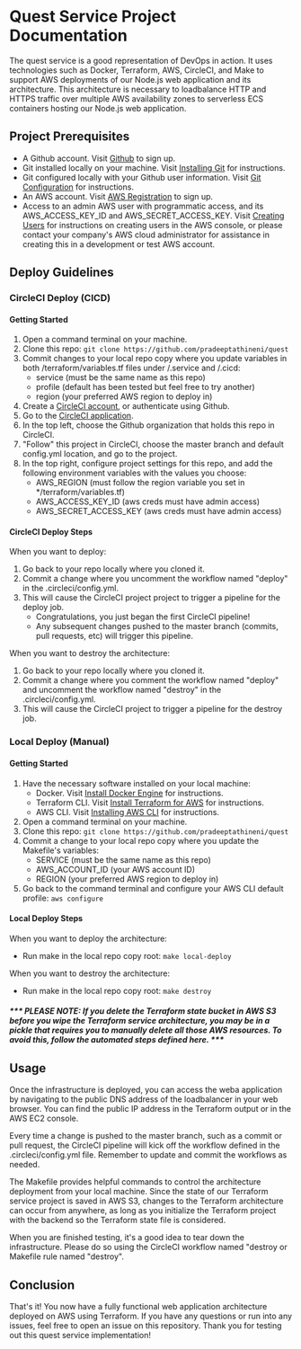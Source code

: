 # Quest Service Project Documentation

The quest service is a good representation of DevOps in action. It uses technologies such as Docker, Terraform, AWS, CircleCI, and Make to support AWS deployments of our Node.js web application and its architecture. This architecture is necessary to loadbalance HTTP and HTTPS traffic over multiple AWS availability zones to serverless ECS containers hosting our Node.js web application.

## Project Prerequisites

-   A Github account. Visit [Github](https://github.com/signup) to sign up.
-   Git installed locally on your machine. Visit [Installing Git](https://git-scm.com/book/en/v2/Getting-Started-Installing-Git) for instructions.
-   Git configured locally with your Github user information. Visit [Git Configuration](https://www.git-scm.com/book/en/v2/Customizing-Git-Git-Configuration) for instructions.
-   An AWS account. Visit [AWS Registration](https://portal.aws.amazon.com/gp/aws/developer/registration/index.html) to sign up.
-   Access to an admin AWS user with programmatic access, and its AWS_ACCESS_KEY_ID and AWS_SECRET_ACCESS_KEY. Visit [Creating Users](https://docs.aws.amazon.com/IAM/latest/UserGuide/id_users_create.html#id_users_create_console) for instructions on creating users in the AWS console, or please contact your company's AWS cloud administrator for assistance in creating this in a development or test AWS account.

## Deploy Guidelines

### CircleCI Deploy (CICD)

#### Getting Started

1. Open a command terminal on your machine.
2. Clone this repo: `git clone https://github.com/pradeeptathineni/quest`
3. Commit changes to your local repo copy where you update variables in both /terraform/variables.tf files under /.service and /.cicd:
    - service (must be the same name as this repo)
    - profile (default has been tested but feel free to try another)
    - region (your preferred AWS region to deploy in)
4. Create a [CircleCI account](https://circleci.com/), or authenticate using Github.
5. Go to the [CircleCI application](https://app.circleci.com/dashboard).
6. In the top left, choose the Github organization that holds this repo in CircleCI.
7. "Follow" this project in CircleCI, choose the master branch and default config.yml location, and go to the project.
8. In the top right, configure project settings for this repo, and add the following environment variables with the values you choose:
    - AWS_REGION (must follow the region variable you set in \*/terraform/variables.tf)
    - AWS_ACCESS_KEY_ID (aws creds must have admin access)
    - AWS_SECRET_ACCESS_KEY (aws creds must have admin access)

#### CircleCI Deploy Steps

When you want to deploy:

1. Go back to your repo locally where you cloned it.
2. Commit a change where you uncomment the workflow named "deploy" in the .circleci/config.yml.
3. This will cause the CircleCI project project to trigger a pipeline for the deploy job.
    - Congratulations, you just began the first CircleCI pipeline!
    - Any subsequent changes pushed to the master branch (commits, pull requests, etc) will trigger this pipeline.

When you want to destroy the architecture:

1.  Go back to your repo locally where you cloned it.
2.  Commit a change where you comment the workflow named "deploy" and uncomment the workflow named "destroy" in the .circleci/config.yml.
3.  This will cause the CircleCI project to trigger a pipeline for the destroy job.

### Local Deploy (Manual)

#### Getting Started

1. Have the necessary software installed on your local machine:
    - Docker. Visit [Install Docker Engine](https://docs.docker.com/engine/install/) for instructions.
    - Terraform CLI. Visit [Install Terraform for AWS](https://developer.hashicorp.com/terraform/tutorials/aws-get-started/install-cli) for instructions.
    - AWS CLI. Visit [Installing AWS CLI](https://docs.aws.amazon.com/cli/latest/userguide/getting-started-install.html) for instructions.
2. Open a command terminal on your machine.
3. Clone this repo: `git clone https://github.com/pradeeptathineni/quest`
4. Commit a change to your local repo copy where you update the Makefile's variables:
    - SERVICE (must be the same name as this repo)
    - AWS_ACCOUNT_ID (your AWS account ID)
    - REGION (your preferred AWS region to deploy in)
5. Go back to the command terminal and configure your AWS CLI default profile: `aws configure`

#### Local Deploy Steps

When you want to deploy the architecture:

-   Run make in the local repo copy root: `make local-deploy`

When you want to destroy the architecture:

-   Run make in the local repo copy root: `make destroy`

##### \*\*\* PLEASE NOTE: If you delete the Terraform state bucket in AWS S3 before you wipe the Terraform service architecture, you may be in a pickle that requires you to manually delete all those AWS resources. To avoid this, follow the automated steps defined here. \*\*\*

## Usage

Once the infrastructure is deployed, you can access the weba application by navigating to the public DNS address of the loadbalancer in your web browser. You can find the public IP address in the Terraform output or in the AWS EC2 console.

Every time a change is pushed to the master branch, such as a commit or pull request, the CircleCI pipeline will kick off the workflow defined in the .circleci/config.yml file. Remember to update and commit the workflows as needed.

The Makefile provides helpful commands to control the architecture deployment from your local machine. Since the state of our Terraform service project is saved in AWS S3, changes to the Terraform architecture can occur from anywhere, as long as you initialize the Terraform project with the backend so the Terraform state file is considered.

When you are finished testing, it's a good idea to tear down the infrastructure. Please do so using the CircleCI workflow named "destroy or Makefile rule named "destroy".

## Conclusion

That's it! You now have a fully functional web application architecture deployed on AWS using Terraform. If you have any questions or run into any issues, feel free to open an issue on this repository. Thank you for testing out this quest service implementation!
